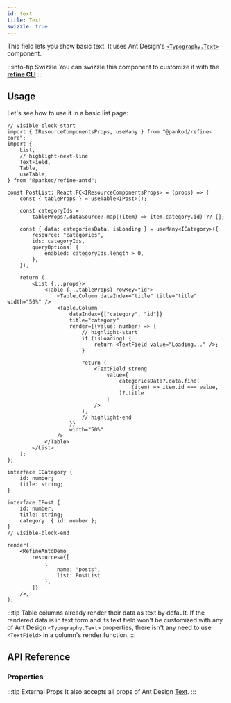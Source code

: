 ```yaml
---
id: text
title: Text
swizzle: true
---
```


This field lets you show basic text. It uses Ant Design's [`<Typography.Text>`](https://ant.design/components/typography/#Typography.Text) component.

:::info-tip Swizzle
You can swizzle this component to customize it with the [**refine CLI**](/docs/packages/documentation/cli)
:::

## Usage

Let's see how to use it in a basic list page:

```tsx live
// visible-block-start
import { IResourceComponentsProps, useMany } from "@pankod/refine-core";
import {
    List,
    // highlight-next-line
    TextField,
    Table,
    useTable,
} from "@pankod/refine-antd";

const PostList: React.FC<IResourceComponentsProps> = (props) => {
    const { tableProps } = useTable<IPost>();

    const categoryIds =
        tableProps?.dataSource?.map((item) => item.category.id) ?? [];

    const { data: categoriesData, isLoading } = useMany<ICategory>({
        resource: "categories",
        ids: categoryIds,
        queryOptions: {
            enabled: categoryIds.length > 0,
        },
    });

    return (
        <List {...props}>
            <Table {...tableProps} rowKey="id">
                <Table.Column dataIndex="title" title="title" width="50%" />
                <Table.Column
                    dataIndex={["category", "id"]}
                    title="category"
                    render={(value: number) => {
                        // highlight-start
                        if (isLoading) {
                            return <TextField value="Loading..." />;
                        }

                        return (
                            <TextField strong
                                value={
                                    categoriesData?.data.find(
                                        (item) => item.id === value,
                                    )?.title
                                }
                            />
                        );
                        // highlight-end
                    }}
                    width="50%"
                />
            </Table>
        </List>
    );
};

interface ICategory {
    id: number;
    title: string;
}

interface IPost {
    id: number;
    title: string;
    category: { id: number };
}
// visible-block-end

render(
    <RefineAntdDemo
        resources={[
            {
                name: "posts",
                list: PostList
            },
        ]}
    />,
);
```

:::tip
Table columns already render their data as text by default. If the rendered data is in text form and its text field won't be customized with any of Ant Design `<Typography.Text>` properties, there isn't any need to use `<TextField>` in a column's render function.
:::

## API Reference

### Properties

<PropsTable module="@pankod/refine-antd/TextField" />

:::tip External Props
It also accepts all props of Ant Design [Text](https://ant.design/components/typography/#Typography.Text).
:::

